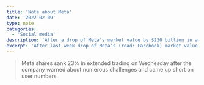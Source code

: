 ```yaml
---
title: 'Note about Meta'
date: '2022-02-09'
type: note
categories:
  - 'Social media'
description: 'After a drop of Meta’s market value by $230 billion in a single day, an article by CNBC exposed how Facebook is accusing Apple’s privacy changes to iOS.'
excerpt: 'After last week drop of Meta’s (read: Facebook) market value by $230 billion in a single day, an <a href="https://www.cnbc.com/2022/02/02/facebook-says-apple-ios-privacy-change-will-cost-10-billion-this-year.html">article by CNBC</a> exposed how Facebook is kicking the can down the road, by accusing Apple’s privacy changes to iOS. Kif Leswing reports the true reasons behind the massive plunge.'
---
```

> Meta shares sank 23% in extended trading on Wednesday after the company warned about numerous challenges and came up short on user numbers.